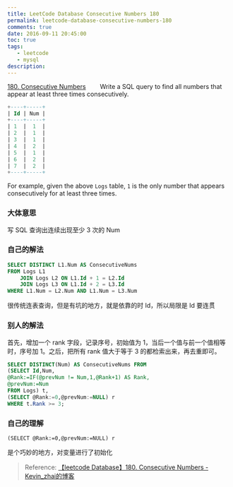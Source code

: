 ```yaml
---
title: LeetCode Database Consecutive Numbers 180
permalink: leetcode-database-consecutive-numbers-180
comments: true
date: 2016-09-11 20:45:00
toc: true
tags: 
   - leetcode
   - mysql
description:
---
```


[180. Consecutive Numbers](https://leetcode.com/problems/consecutive-numbers/)
&emsp;&emsp;Write a SQL query to find all numbers that appear at least three times consecutively.
``` sql
+----+-----+
| Id | Num |
+----+-----+
| 1  |  1  |
| 2  |  1  |
| 3  |  1  |
| 4  |  2  |
| 5  |  1  |
| 6  |  2  |
| 7  |  2  |
+----+-----+
```
For example, given the above `Logs` table, `1` is the only number that appears consecutively for at least three times.
<!-- more -->

### 大体意思
写 SQL 查询出连续出现至少 3 次的 Num

### 自己的解法

``` sql
SELECT DISTINCT L1.Num AS ConsecutiveNums
FROM Logs L1
	JOIN Logs L2 ON L1.Id + 1 = L2.Id
	JOIN Logs L3 ON L1.Id + 2 = L3.Id
WHERE L1.Num = L2.Num AND L1.Num = L3.Num
```

 很传统连表查询，但是有坑的地方，就是依靠的时 Id，所以局限是 Id 要连贯

### 别人的解法

首先，增加一个 rank 字段，记录序号，初始值为 1，当后一个值与前一个值相等时，序号加 1。之后，把所有 rank 值大于等于 3 的都检索出来，再去重即可。

``` sql
SELECT DISTINCT(Num) AS ConsecutiveNums FROM
(SELECT Id,Num,
@Rank:=IF(@prevNum != Num,1,@Rank+1) AS Rank,
@prevNum:=Num 
FROM Logs) t, 
(SELECT @Rank:=0,@prevNum:=NULL) r 
WHERE t.Rank >= 3; 
```

### 自己的理解
```
(SELECT @Rank:=0,@prevNum:=NULL) r
```
是个巧妙的地方，对变量进行了初始化

> Reference:
> [【leetcode Database】180. Consecutive Numbers - Kevin_zhai的博客](http://blog.csdn.net/Kevin_zhai/article/details/52152289)

